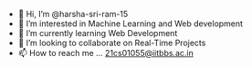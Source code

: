 - 👋 Hi, I’m @harsha-sri-ram-15
- 👀 I’m interested in Machine Learning and Web development
- 🌱 I’m currently learning Web Development
- 💞️ I’m looking to collaborate on Real-Time Projects
- 📫 How to reach me ... 21cs01055@iitbbs.ac.in

<!---
harsha-sri-ram-15/harsha-sri-ram-15 is a ✨ special ✨ repository because its `README.md` (this file) appears on your GitHub profile.
You can click the Preview link to take a look at your changes.
--->
